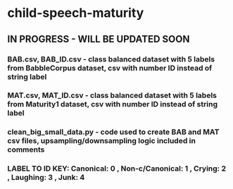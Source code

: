 # child-speech-maturity

## IN PROGRESS - WILL BE UPDATED SOON

### BAB.csv, BAB_ID.csv - class balanced dataset with 5 labels from BabbleCorpus dataset, csv with number ID instead of string label
### MAT.csv, MAT_ID.csv - class balanced dataset with 5 labels from Maturity1 dataset, csv with number ID instead of string label
### clean_big_small_data.py - code used to create BAB and MAT csv files, upsampling/downsampling logic included in comments
### LABEL TO ID KEY: Canonical: 0 , Non-c/Canonical: 1 , Crying: 2 , Laughing: 3 , Junk: 4
